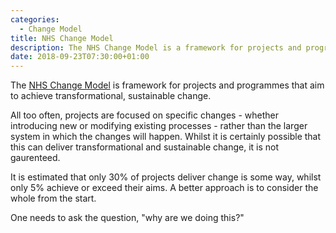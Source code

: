 ```yaml
---
categories:
  - Change Model
title: NHS Change Model
description: The NHS Change Model is a framework for projects and programmes that aim to achieve transformational, sustainable change.
date: 2018-09-23T07:30:00+01:00
---
```


The [NHS Change Model](https://www.england.nhs.uk/publication/the-change-model-guide/) is framework for projects and programmes that aim to achieve transformational, sustainable change.

All too often, projects are focused on specific changes - whether introducing new or modifying existing processes - rather than the larger system in which the changes will happen. Whilst it is certainly possible that this can deliver transformational and sustainable change, it is not gaurenteed. 

It is estimated that only 30% of projects deliver change is some way, whilst only 5% achieve or exceed their aims. A better approach is to consider the whole from the start.

One needs to ask the question, "why are we doing this?"